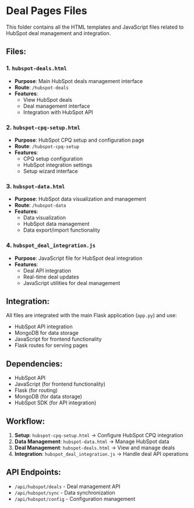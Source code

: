 # Deal Pages Files

This folder contains all the HTML templates and JavaScript files related to HubSpot deal management and integration.

## Files:

### 1. `hubspot-deals.html`
- **Purpose**: Main HubSpot deals management interface
- **Route**: `/hubspot-deals`
- **Features**: 
  - View HubSpot deals
  - Deal management interface
  - Integration with HubSpot API

### 2. `hubspot-cpq-setup.html`
- **Purpose**: HubSpot CPQ setup and configuration page
- **Route**: `/hubspot-cpq-setup`
- **Features**:
  - CPQ setup configuration
  - HubSpot integration settings
  - Setup wizard interface

### 3. `hubspot-data.html`
- **Purpose**: HubSpot data visualization and management
- **Route**: `/hubspot-data`
- **Features**:
  - Data visualization
  - HubSpot data management
  - Data export/import functionality

### 4. `hubspot_deal_integration.js`
- **Purpose**: JavaScript file for HubSpot deal integration
- **Features**:
  - Deal API integration
  - Real-time deal updates
  - JavaScript utilities for deal management

## Integration:

All files are integrated with the main Flask application (`app.py`) and use:
- HubSpot API integration
- MongoDB for data storage
- JavaScript for frontend functionality
- Flask routes for serving pages

## Dependencies:

- HubSpot API
- JavaScript (for frontend functionality)
- Flask (for routing)
- MongoDB (for data storage)
- HubSpot SDK (for API integration)

## Workflow:

1. **Setup**: `hubspot-cpq-setup.html` → Configure HubSpot CPQ integration
2. **Data Management**: `hubspot-data.html` → Manage HubSpot data
3. **Deal Management**: `hubspot-deals.html` → View and manage deals
4. **Integration**: `hubspot_deal_integration.js` → Handle deal API operations

## API Endpoints:

- `/api/hubspot/deals` - Deal management API
- `/api/hubspot/sync` - Data synchronization
- `/api/hubspot/config` - Configuration management
